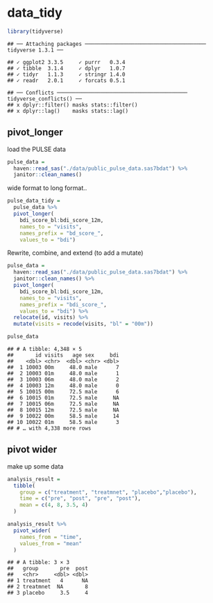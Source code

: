 data\_tidy
================

``` r
library(tidyverse)
```

    ## ── Attaching packages ─────────────────────────────────────── tidyverse 1.3.1 ──

    ## ✓ ggplot2 3.3.5     ✓ purrr   0.3.4
    ## ✓ tibble  3.1.4     ✓ dplyr   1.0.7
    ## ✓ tidyr   1.1.3     ✓ stringr 1.4.0
    ## ✓ readr   2.0.1     ✓ forcats 0.5.1

    ## ── Conflicts ────────────────────────────────────────── tidyverse_conflicts() ──
    ## x dplyr::filter() masks stats::filter()
    ## x dplyr::lag()    masks stats::lag()

## pivot\_longer

load the PULSE data

``` r
pulse_data = 
  haven::read_sas("./data/public_pulse_data.sas7bdat") %>% 
  janitor::clean_names()
```

wide format to long format..

``` r
pulse_data_tidy = 
  pulse_data %>% 
  pivot_longer(
    bdi_score_bl:bdi_score_12m,
    names_to = "visits",
    names_prefix = "bd_score_",
    values_to = "bdi")
```

Rewrite, combine, and extend (to add a mutate)

``` r
pulse_data = 
  haven::read_sas("./data/public_pulse_data.sas7bdat") %>% 
  janitor::clean_names() %>% 
  pivot_longer(
    bdi_score_bl:bdi_score_12m,
    names_to = "visits",
    names_prefix = "bdi_score_",
    values_to = "bdi") %>% 
  relocate(id, visits) %>% 
  mutate(visits = recode(visits, "bl" = "00m"))

pulse_data
```

    ## # A tibble: 4,348 × 5
    ##       id visits   age sex     bdi
    ##    <dbl> <chr>  <dbl> <chr> <dbl>
    ##  1 10003 00m     48.0 male      7
    ##  2 10003 01m     48.0 male      1
    ##  3 10003 06m     48.0 male      2
    ##  4 10003 12m     48.0 male      0
    ##  5 10015 00m     72.5 male      6
    ##  6 10015 01m     72.5 male     NA
    ##  7 10015 06m     72.5 male     NA
    ##  8 10015 12m     72.5 male     NA
    ##  9 10022 00m     58.5 male     14
    ## 10 10022 01m     58.5 male      3
    ## # … with 4,338 more rows

## pivot wider

make up some data

``` r
analysis_result = 
  tibble(
    group = c("treatment", "treatmnet", "placebo","placebo"),
    time = c("pre", "post", "pre", "post"),
    mean = c(4, 8, 3.5, 4)
  )

analysis_result %>% 
  pivot_wider(
    names_from = "time", 
    values_from = "mean"
  )
```

    ## # A tibble: 3 × 3
    ##   group       pre  post
    ##   <chr>     <dbl> <dbl>
    ## 1 treatment   4      NA
    ## 2 treatmnet  NA       8
    ## 3 placebo     3.5     4
